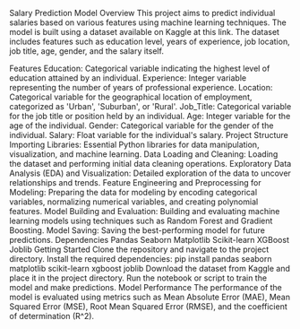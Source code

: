 Salary Prediction Model
Overview
This project aims to predict individual salaries based on various features using machine learning techniques. The model is built using a dataset available on Kaggle at this link. The dataset includes features such as education level, years of experience, job location, job title, age, gender, and the salary itself.

Features
Education: Categorical variable indicating the highest level of education attained by an individual.
Experience: Integer variable representing the number of years of professional experience.
Location: Categorical variable for the geographical location of employment, categorized as 'Urban', 'Suburban', or 'Rural'.
Job_Title: Categorical variable for the job title or position held by an individual.
Age: Integer variable for the age of the individual.
Gender: Categorical variable for the gender of the individual.
Salary: Float variable for the individual's salary.
Project Structure
Importing Libraries: Essential Python libraries for data manipulation, visualization, and machine learning.
Data Loading and Cleaning: Loading the dataset and performing initial data cleaning operations.
Exploratory Data Analysis (EDA) and Visualization: Detailed exploration of the data to uncover relationships and trends.
Feature Engineering and Preprocessing for Modeling: Preparing the data for modeling by encoding categorical variables, normalizing numerical variables, and creating polynomial features.
Model Building and Evaluation: Building and evaluating machine learning models using techniques such as Random Forest and Gradient Boosting.
Model Saving: Saving the best-performing model for future predictions.
Dependencies
Pandas
Seaborn
Matplotlib
Scikit-learn
XGBoost
Joblib
Getting Started
Clone the repository and navigate to the project directory.
Install the required dependencies: pip install pandas seaborn matplotlib scikit-learn xgboost joblib
Download the dataset from Kaggle and place it in the project directory.
Run the notebook or script to train the model and make predictions.
Model Performance
The performance of the model is evaluated using metrics such as Mean Absolute Error (MAE), Mean Squared Error (MSE), Root Mean Squared Error (RMSE), and the coefficient of determination (R^2).
